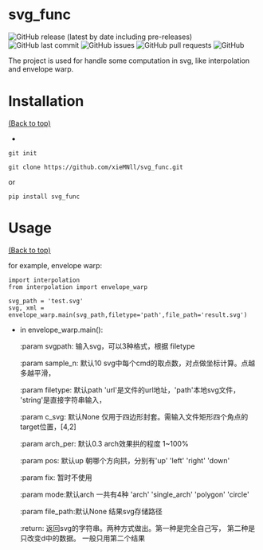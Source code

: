 # svg_func

<!-- Add buttons here -->

![GitHub release (latest by date including pre-releases)](https://img.shields.io/github/v/release/xieMNll/svg_func?include_prereleases)
![GitHub last commit](https://img.shields.io/github/last-commit/xieMNll/svg_func)
![GitHub issues](https://img.shields.io/github/issues-raw/xieMNll/svg_func)
![GitHub pull requests](https://img.shields.io/github/issues-pr/xieMNll/svg_func)
![GitHub](https://img.shields.io/github/license/xieMNll/svg_func)

<!-- Describe your project in brief -->

The project is used for handle some computation in svg, like interpolation and envelope warp.


# Installation
[(Back to top)](#table-of-contents)

*
```git init```

```git clone https://github.com/xieMNll/svg_func.git```

or 

```pip install svg_func```

# Usage
[(Back to top)](#table-of-contents)

for example, envelope warp:
```shell
import interpolation
from interpolation import envelope_warp

svg_path = 'test.svg'
svg, xml = envelope_warp.main(svg_path,filetype='path',file_path='result.svg')
```
* in envelope_warp.main():

    :param svgpath: 输入svg，可以3种格式，根据 filetype
    
    :param sample_n: 默认10  svg中每个cmd的取点数，对点做坐标计算。点越多越平滑，
    
    :param filetype: 默认path   'url'是文件的url地址，'path'本地svg文件， 'string'是直接字符串输入，
    
    :param c_svg: 默认None  仅用于四边形封套。需输入文件矩形四个角点的target位置，[4,2]
    
    :param arch_per: 默认0.3 arch效果拱的程度 1~100%
    
    :param pos: 默认up 朝哪个方向拱，分别有'up' 'left' 'right' 'down'
    
    :param fix: 暂时不使用
    
    :param mode:默认arch  一共有4种 'arch' 'single_arch' 'polygon' 'circle'
    
    :param file_path:默认None 结果svg存储路径
    
    :return: 返回svg的字符串。两种方式做出。第一种是完全自己写， 第二种是只改变d中的数据。 一般只用第二个结果
    
